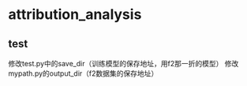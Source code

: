 # attribution_analysis
## test
修改test.py中的save_dir（训练模型的保存地址，用f2那一折的模型）
修改mypath.py的output_dir（f2数据集的保存地址）